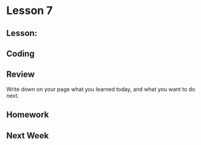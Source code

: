 # Lesson 7 

## Lesson: 

## Coding

## Review 
Write down on your page what you learned today, and what you want to do next.

## Homework

## Next Week


